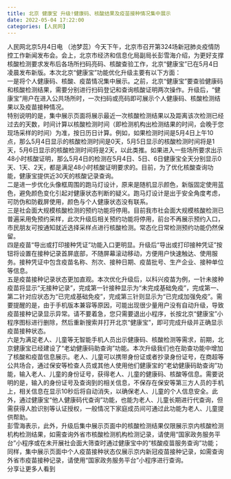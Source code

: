 ```yaml
---
title: 北京 健康宝 升级!健康码、核酸结果及疫苗接种情况集中展示
date: 2022-05-04 17:22:00
categories: [人民网]
---
```

  
人民网北京5月4日电 （池梦蕊）今天下午，北京市召开第324场新冠肺炎疫情防控工作新闻发布会。会上，北京市经济和信息化局副局长彭雪海介绍，为更好支撑核酸检测要求发布后各场所扫码亮码、核酸查验工作，北京“健康宝”已在5月4日凌晨发布新版。本次北京“健康宝”功能优化升级主要有以下方面：  
一是将个人健康码、核酸、疫苗情况集中展示。之前，北京“健康宝”要查验健康码和核酸检测结果，需要分别进行扫码登记和查询核酸证明两次操作。升级后，“健康宝”用户在进入公共场所时，一次扫码或亮码即可展示个人健康码、核酸检测结果以及疫苗接种情况。  
特别说明的是，集中展示页面将展示最近一次核酸检测结果以及距离该次检测已经过去的天数，时间计算以核酸检测时间（即检测机构出检测结果的时间，会晚于您现场采样的时间）为准，按日历日计算。例如，如果检测时间是5月4日上午10点，那么5月4日显示的核酸检测时间是0天，5月5日显示的核酸检测时间将是1天，5月6日显示的核酸检测时间将是2天，以此类推。如果进入一些场所要求出示48小时核酸证明，那么5月4日的检测在5月4日、5日、6日健康宝全天分别显示0天、1天、2天，都是满足48小时核酸证明要求的。目前，为了优化核酸查询功能，健康宝提供近30天的核酸记录查询。  
二是进一步优化头像框周围的跑马灯设计，原来是随机显示颜色，新版固定使用蓝色，避免颜色变化引起对健康状态判断的疑义。跑马灯设计是出于安全角度考虑，可防伪和防截屏使用，颜色与个人健康状态没有联系。  
三是社会面大规模核酸检测的预约功能将停用。目前我市社会面大规模核酸检测已普遍采用免预约采样，此次升级后相关预约功能将停用，前台不再展示预约入口，市民朋友可按通知就近选择采样点进行核酸检测。常态化日常检测预约功能仍然保留。  
四是疫苗“导出或打印接种凭证”功能入口更明显。升级后“导出或打印接种凭证”按钮将设置在接种记录首屏底部，不随屏幕滚动移动，方便用户快速触达、使用服务。接种凭证中包含疫苗名称、剂次、接种日期、疫苗批号、生产企业、接种单位等信息。  
五是疫苗接种记录状态更加直观。本次优化升级后，以科兴疫苗为例，一针未接种疫苗将显示“无接种记录”，完成第一针接种显示为“未完成基础免疫”，完成第一、第二针对应状态为“已完成基础免疫”，完成第三针则显示为“已完成加强免疫”。需要提醒的是，由于手机版本兼容等原因，可能出现很少量用户没有自动升级，导致疫苗接种记录显示异常。请不要着急，您只需要退出小程序，长按北京“健康宝”小程序图标进行删除，然后重新搜索并打开北京“健康宝”，即可完成升级并正确显示疫苗接种状态。  
六是为满足老人、儿童等无智能手机人员出示健康码、核酸检测等需求，前期，北京健康宝已经建设了“老幼健康码助查询”功能。本次升级我们也在助查功能中增加了核酸和疫苗信息展示。老人、儿童可以携带身份证或者抄录身份证号，在商超等公共场合，通过保安等检查人员或其他人使用他们健康宝的“老幼健康码助查询”功能，输入老人、儿童的身份证号，获得老人、儿童的健康码、核酸等信息。需要说明的是，输入的身份证号及查询到的相关信息，不保存在保安等第三方人员的手机上，相关信息在显示10秒后将自动消失，以确保老人、儿童的个人信息安全。此外，通过健康宝“他人健康码代查询”功能，也能为老人、儿童长期进行代查询，但需获得人脸识别等认证授权，一般情况下家庭成员间可通过此功能为老人、儿童提供帮助。  
彭雪海表示，此外，升级后集中展示页面中的核酸检测结果仅限展示京内核酸检测机构检测结果，如需查询外省市核酸检测机构检测记录，请使用“国家政务服务平台”小程序或在未开展社会面大筛查时通过健康宝中的“核酸疫苗服务查询”功能；同样，集中展示页面中个人疫苗接种状态仅展示京内新冠疫苗接种记录，如需查询外省市疫苗接种记录，请使用“国家政务服务平台”小程序进行查询。  
分享让更多人看到  
